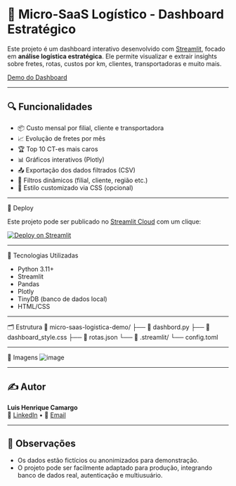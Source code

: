 # 🚚 Micro-SaaS Logístico - Dashboard Estratégico

Este projeto é um dashboard interativo desenvolvido com [Streamlit](https://streamlit.io/), focado em **análise logística estratégica**. Ele permite visualizar e extrair insights sobre fretes, rotas, custos por km, clientes, transportadoras e muito mais.

[Demo do Dashboard](https://micro-saas-logistica-demo-emhmpvqmxwadso3jmm7bb3.streamlit.app/)

---

## 🔍 Funcionalidades

- 📦 Custo mensal por filial, cliente e transportadora
- 📈 Evolução de fretes por mês
- 🏆 Top 10 CT-es mais caros
- 📊 Gráficos interativos (Plotly)
- 📤 Exportação dos dados filtrados (CSV)
- 🎯 Filtros dinâmicos (filial, cliente, região etc.)
- 💅 Estilo customizado via CSS (opcional)

---

 🚀 Deploy

Este projeto pode ser publicado no [Streamlit Cloud](https://streamlit.io/cloud) com um clique:

[![Deploy on Streamlit](https://static.streamlit.io/badges/streamlit_badge_black_white.svg)](https://share.streamlit.io/)

---

 🧰 Tecnologias Utilizadas

- Python 3.11+
- Streamlit
- Pandas
- Plotly
- TinyDB (banco de dados local)
- HTML/CSS

---

 🗂️ Estrutura
📁 micro-saas-logistica-demo/
├── 📄 dashbord.py
├── 📄 dashboard_style.css
├── 📄 rotas.json
└── 📁 .streamlit/
└── config.toml 



---

 📸 Imagens
![image](https://github.com/user-attachments/assets/781c2985-cac8-4c78-a7c8-af993d7fc4ba)



---

## ✍️ Autor

**Luis Henrique Camargo**  
🔗 [LinkedIn](https://www.linkedin.com/in/luisanalista) • 📧 [Email](mailto:lh.santos2013@gmail.com)

---

## 📌 Observações

- Os dados estão fictícios ou anonimizados para demonstração.
- O projeto pode ser facilmente adaptado para produção, integrando banco de dados real, autenticação e multiusuário.

